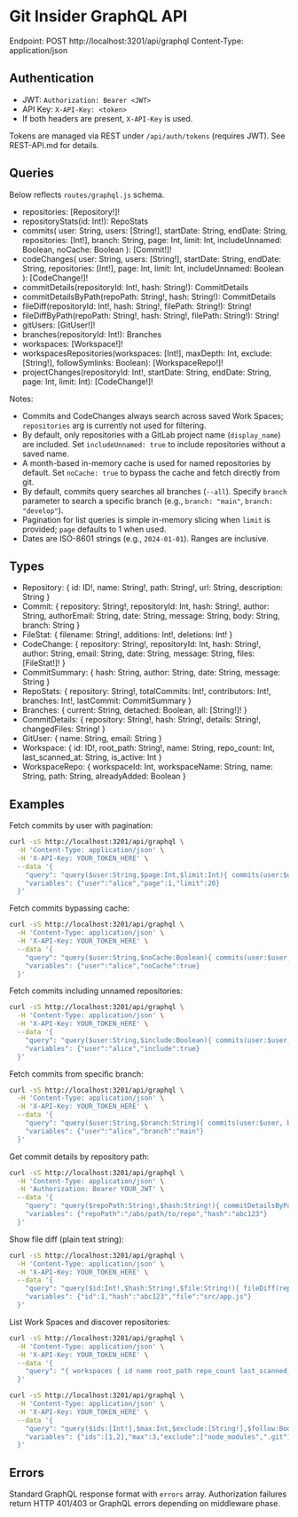 # Git Insider GraphQL API

Endpoint: POST http://localhost:3201/api/graphql
Content-Type: application/json

## Authentication
- JWT: `Authorization: Bearer <JWT>`
- API Key: `X-API-Key: <token>`
- If both headers are present, `X-API-Key` is used.

Tokens are managed via REST under `/api/auth/tokens` (requires JWT). See REST-API.md for details.

## Queries
Below reflects `routes/graphql.js` schema.

- repositories: [Repository!]!
- repositoryStats(id: Int!): RepoStats
- commits(
  user: String,
  users: [String!],
  startDate: String,
  endDate: String,
  repositories: [Int!],
  branch: String,
  page: Int,
  limit: Int,
  includeUnnamed: Boolean,
  noCache: Boolean
): [Commit!]!
- codeChanges(
  user: String,
  users: [String!],
  startDate: String,
  endDate: String,
  repositories: [Int!],
  page: Int,
  limit: Int,
  includeUnnamed: Boolean
): [CodeChange!]!
- commitDetails(repositoryId: Int!, hash: String!): CommitDetails
- commitDetailsByPath(repoPath: String!, hash: String!): CommitDetails
- fileDiff(repositoryId: Int!, hash: String!, filePath: String!): String!
- fileDiffByPath(repoPath: String!, hash: String!, filePath: String!): String!
- gitUsers: [GitUser!]!
- branches(repositoryId: Int!): Branches
- workspaces: [Workspace!]!
- workspacesRepositories(workspaces: [Int!], maxDepth: Int, exclude: [String!], followSymlinks: Boolean): [WorkspaceRepo!]!
- projectChanges(repositoryId: Int!, startDate: String, endDate: String, page: Int, limit: Int): [CodeChange!]!

Notes:
- Commits and CodeChanges always search across saved Work Spaces; `repositories` arg is currently not used for filtering.
- By default, only repositories with a GitLab project name (`display_name`) are included. Set `includeUnnamed: true` to include repositories without a saved name.
- A month-based in-memory cache is used for named repositories by default. Set `noCache: true` to bypass the cache and fetch directly from git.
- By default, commits query searches all branches (`--all`). Specify `branch` parameter to search a specific branch (e.g., `branch: "main"`, `branch: "develop"`).
- Pagination for list queries is simple in-memory slicing when `limit` is provided; `page` defaults to 1 when used.
- Dates are ISO-8601 strings (e.g., `2024-01-01`). Ranges are inclusive.

## Types
- Repository: { id: ID!, name: String!, path: String!, url: String, description: String }
- Commit: { repository: String!, repositoryId: Int, hash: String!, author: String, authorEmail: String, date: String, message: String, body: String, branch: String }
- FileStat: { filename: String!, additions: Int!, deletions: Int! }
- CodeChange: { repository: String!, repositoryId: Int, hash: String!, author: String, email: String, date: String, message: String, files: [FileStat!]! }
- CommitSummary: { hash: String, author: String, date: String, message: String }
- RepoStats: { repository: String!, totalCommits: Int!, contributors: Int!, branches: Int!, lastCommit: CommitSummary }
- Branches: { current: String, detached: Boolean, all: [String!]! }
- CommitDetails: { repository: String!, hash: String!, details: String!, changedFiles: String! }
- GitUser: { name: String, email: String }
- Workspace: { id: ID!, root_path: String!, name: String, repo_count: Int, last_scanned_at: String, is_active: Int }
- WorkspaceRepo: { workspaceId: Int, workspaceName: String, name: String, path: String, alreadyAdded: Boolean }

## Examples

Fetch commits by user with pagination:
```bash
curl -sS http://localhost:3201/api/graphql \
  -H 'Content-Type: application/json' \
  -H 'X-API-Key: YOUR_TOKEN_HERE' \
  --data '{
    "query": "query($user:String,$page:Int,$limit:Int){ commits(user:$user,page:$page,limit:$limit){ repository hash author date message } }",
    "variables": {"user":"alice","page":1,"limit":20}
  }'
```

Fetch commits bypassing cache:
```bash
curl -sS http://localhost:3201/api/graphql \
  -H 'Content-Type: application/json' \
  -H 'X-API-Key: YOUR_TOKEN_HERE' \
  --data '{
    "query": "query($user:String,$noCache:Boolean){ commits(user:$user, noCache:$noCache){ repository hash author date message } }",
    "variables": {"user":"alice","noCache":true}
  }'
```

Fetch commits including unnamed repositories:
```bash
curl -sS http://localhost:3201/api/graphql \
  -H 'Content-Type: application/json' \
  -H 'X-API-Key: YOUR_TOKEN_HERE' \
  --data '{
    "query": "query($user:String,$include:Boolean){ commits(user:$user, includeUnnamed:$include){ repository hash author date message } }",
    "variables": {"user":"alice","include":true}
  }'
```

Fetch commits from specific branch:
```bash
curl -sS http://localhost:3201/api/graphql \
  -H 'Content-Type: application/json' \
  -H 'X-API-Key: YOUR_TOKEN_HERE' \
  --data '{
    "query": "query($user:String,$branch:String){ commits(user:$user, branch:$branch){ repository hash author date message branch } }",
    "variables": {"user":"alice","branch":"main"}
  }'
```

Get commit details by repository path:
```bash
curl -sS http://localhost:3201/api/graphql \
  -H 'Content-Type: application/json' \
  -H 'Authorization: Bearer YOUR_JWT' \
  --data '{
    "query": "query($repoPath:String!,$hash:String!){ commitDetailsByPath(repoPath:$repoPath, hash:$hash){ repository hash details changedFiles } }",
    "variables": {"repoPath":"/abs/path/to/repo","hash":"abc123"}
  }'
```

Show file diff (plain text string):
```bash
curl -sS http://localhost:3201/api/graphql \
  -H 'Content-Type: application/json' \
  -H 'X-API-Key: YOUR_TOKEN_HERE' \
  --data '{
    "query": "query($id:Int!,$hash:String!,$file:String!){ fileDiff(repositoryId:$id, hash:$hash, filePath:$file) }",
    "variables": {"id":1,"hash":"abc123","file":"src/app.js"}
  }'
```

List Work Spaces and discover repositories:
```bash
curl -sS http://localhost:3201/api/graphql \
  -H 'Content-Type: application/json' \
  -H 'X-API-Key: YOUR_TOKEN_HERE' \
  --data '{
    "query": "{ workspaces { id name root_path repo_count last_scanned_at } }"
  }'

curl -sS http://localhost:3201/api/graphql \
  -H 'Content-Type: application/json' \
  -H 'X-API-Key: YOUR_TOKEN_HERE' \
  --data '{
    "query": "query($ids:[Int!],$max:Int,$exclude:[String!],$follow:Boolean){ workspacesRepositories(workspaces:$ids,maxDepth:$max,exclude:$exclude,followSymlinks:$follow){ workspaceId workspaceName name path alreadyAdded } }",
    "variables": {"ids":[1,2],"max":3,"exclude":["node_modules",".git"],"follow":false}
  }'
```

## Errors
Standard GraphQL response format with `errors` array. Authorization failures return HTTP 401/403 or GraphQL errors depending on middleware phase.
